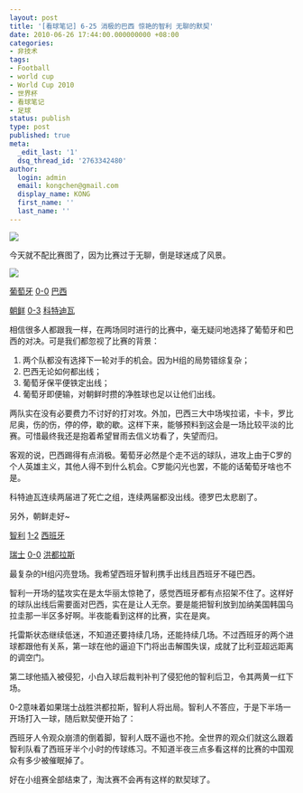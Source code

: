 ```yaml
---
layout: post
title: '[看球笔记] 6-25 消极的巴西 惊艳的智利 无聊的默契'
date: 2010-06-26 17:44:00.000000000 +08:00
categories:
- 非技术
tags:
- Football
- world cup
- World Cup 2010
- 世界杯
- 看球笔记
- 足球
status: publish
type: post
published: true
meta:
  _edit_last: '1'
  dsq_thread_id: '2763342480'
author:
  login: admin
  email: kongchen@gmail.com
  display_name: KONG
  first_name: ''
  last_name: ''
---
```

![](assets/6A2F015739G900051.jpg)

今天就不配比赛图了，因为比赛过于无聊，倒是球迷成了风景。

![](assets/6A2HT9GM39G900051.jpg)

[葡萄牙][0] [0-0][1] [巴西][2]

[朝鲜][3] [0-3][4] [科特迪瓦][5]

相信很多人都跟我一样，在两场同时进行的比赛中，毫无疑问地选择了葡萄牙和巴西的对决。可是我们都忽视了比赛的背景：

1. 两个队都没有选择下一轮对手的机会。因为H组的局势错综复杂；
2. 巴西无论如何都出线；
3. 葡萄牙保平便铁定出线；
4. 葡萄牙即便输，对朝鲜时攒的净胜球也足以让他们出线。

两队实在没有必要费力不讨好的打对攻。外加，巴西三大中场埃拉诺，卡卡，罗比尼奥，伤的伤，停的停，歇的歇。这样下来，能够预料到这会是一场比较平淡的比赛。可惜最终我还是抱着希望冒雨去信义坊看了，失望而归。

客观的说，巴西踢得有点消极。葡萄牙必然是个走不远的球队，进攻上由于C罗的个人英雄主义，其他人得不到什么机会。C罗能闪光也罢，不能的话葡萄牙啥也不是。

科特迪瓦连续两届进了死亡之组，连续两届都没出线。德罗巴太悲剧了。

另外，朝鲜走好~

[智利][6] [1-2][7] [西班牙][8]

[瑞士][9] [0-0][10] [洪都拉斯][11]

最复杂的H组闪亮登场。我希望西班牙智利携手出线且西班牙不碰巴西。

智利一开场的猛攻实在是太华丽太惊艳了，感觉西班牙都有点招架不住了。这样好的球队出线后需要面对巴西，实在是让人无奈。要是能把智利放到加纳美国韩国乌拉圭那一半区多好啊。半夜能看到这样的比赛，实在是爽。

托雷斯状态继续低迷，不知道还要持续几场，还能持续几场。不过西班牙的两个进球都跟他有关系，第一球在他的逼迫下门将出击解围失误，成就了比利亚超远距离的调空门。

第二球他插入被侵犯，小白入球后裁判补判了侵犯他的智利后卫，令其两黄一红下场。

0-2意味着如果瑞士战胜洪都拉斯，智利人将出局。智利人不答应，于是下半场一开场打入一球，随后默契便开始了：

西班牙人令观众崩溃的倒着脚，智利人既不逼也不抢。全世界的观众们就这么跟着智利队看了西班牙半个小时的传球练习。不知道半夜三点多看这样的比赛的中国观众有多少被催眠掉了。

好在小组赛全部结束了，淘汰赛不会再有这样的默契球了。

[0]: http://goal.2010worldcup.163.com/team/359.html
[1]: http://goal.2010worldcup.163.com/match/stat/312136.html
[2]: http://goal.2010worldcup.163.com/team/614.html
[3]: http://goal.2010worldcup.163.com/team/1801.html
[4]: http://goal.2010worldcup.163.com/match/stat/312135.html
[5]: http://goal.2010worldcup.163.com/team/1221.html
[6]: http://goal.2010worldcup.163.com/team/831.html
[7]: http://goal.2010worldcup.163.com/match/stat/312137.html
[8]: http://goal.2010worldcup.163.com/team/118.html
[9]: http://goal.2010worldcup.163.com/team/497.html
[10]: http://goal.2010worldcup.163.com/match/stat/312138.html
[11]: http://goal.2010worldcup.163.com/team/847.html